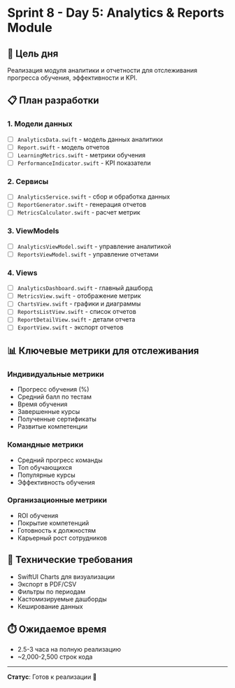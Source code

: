# Sprint 8 - Day 5: Analytics & Reports Module

## 🎯 Цель дня
Реализация модуля аналитики и отчетности для отслеживания прогресса обучения, эффективности и KPI.

## 📋 План разработки

### 1. Модели данных
- [ ] `AnalyticsData.swift` - модель данных аналитики
- [ ] `Report.swift` - модель отчетов
- [ ] `LearningMetrics.swift` - метрики обучения
- [ ] `PerformanceIndicator.swift` - KPI показатели

### 2. Сервисы
- [ ] `AnalyticsService.swift` - сбор и обработка данных
- [ ] `ReportGenerator.swift` - генерация отчетов
- [ ] `MetricsCalculator.swift` - расчет метрик

### 3. ViewModels
- [ ] `AnalyticsViewModel.swift` - управление аналитикой
- [ ] `ReportsViewModel.swift` - управление отчетами

### 4. Views
- [ ] `AnalyticsDashboard.swift` - главный дашборд
- [ ] `MetricsView.swift` - отображение метрик
- [ ] `ChartsView.swift` - графики и диаграммы
- [ ] `ReportsListView.swift` - список отчетов
- [ ] `ReportDetailView.swift` - детали отчета
- [ ] `ExportView.swift` - экспорт отчетов

## 📊 Ключевые метрики для отслеживания

### Индивидуальные метрики
- Прогресс обучения (%)
- Средний балл по тестам
- Время обучения
- Завершенные курсы
- Полученные сертификаты
- Развитые компетенции

### Командные метрики
- Средний прогресс команды
- Топ обучающихся
- Популярные курсы
- Эффективность обучения

### Организационные метрики
- ROI обучения
- Покрытие компетенций
- Готовность к должностям
- Карьерный рост сотрудников

## 🔧 Технические требования
- SwiftUI Charts для визуализации
- Экспорт в PDF/CSV
- Фильтры по периодам
- Кастомизируемые дашборды
- Кеширование данных

## ⏱️ Ожидаемое время
- 2.5-3 часа на полную реализацию
- ~2,000-2,500 строк кода

---
**Статус**: Готов к реализации 🚀 